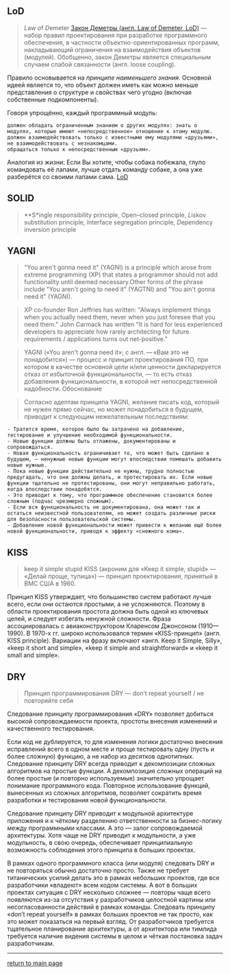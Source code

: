## LoD
> *L*aw *o*f *D*emeter
[Закон Деметры (англ. Law of Demeter, LoD)](https://ru.wikipedia.org/wiki/%D0%97%D0%B0%D0%BA%D0%BE%D0%BD_%D0%94%D0%B5%D0%BC%D0%B5%D1%82%D1%80%D1%8B) — набор правил проектирования при разработке программного обеспечения, в частности объектно-ориентированных программ, накладывающий ограничения на взаимодействия объектов (модулей). Обобщенно, закон Деметры является специальным случаем слабой связанности (англ. loose coupling).

Правило основывается на *принципе наименьшего знания*. Основной идеей является то, что объект должен иметь как можно меньше представления о структуре и свойствах чего угодно (включая собственные подкомпоненты).

Говоря упрощённо, каждый программный модуль:

    должен обладать ограниченным знанием о других модулях: знать о модулях, которые имеют «непосредственное» отношение к этому модулю.
    должен взаимодействовать только с известными ему модулями «друзьями», не взаимодействовать с незнакомцами.
    обращаться только к непосредственным «друзьям».

Аналогия из жизни: Если Вы хотите, чтобы собака побежала, глупо командовать её лапами, лучше отдать команду собаке, а она уже разберётся со своими лапами сама. 
[LoD](https://www.thinktocode.com/2017/12/04/law-of-demeter/)

## SOLID 
> **S*ingle responsibility principle, *O*pen–closed principle, *L*iskov substitution principle, *I*nterface segregation principle, *D*ependency inversion principle

## YAGNI 
>"You aren't gonna need it" (YAGNI) is a principle which arose from extreme programming (XP) that states a programmer should not add functionality until deemed necessary.Other forms of the phrase include "You aren't going to need it" (YAGTNI) and "You ain't gonna need it" (YAGNI).

>XP co-founder Ron Jeffries has written: "Always implement things when you actually need them, never when you just foresee that you need them." John Carmack has written "It is hard for less experienced developers to appreciate how rarely architecting for future requirements / applications turns out net-positive." 

>YAGNI («You aren't gonna need it»; с англ. — «Вам это не понадобится») — процесс и принцип проектирования ПО, при котором в качестве основной цели и/или ценности декларируется отказ от избыточной функциональности, — то есть отказ добавления функциональности, в которой нет непосредственной надобности.
Обоснование

>Согласно адептам принципа YAGNI, желание писать код, который не нужен прямо сейчас, но может понадобиться в будущем, приводит к следующим нежелательным последствиям:

    - Тратится время, которое было бы затрачено на добавление, тестирование и улучшение необходимой функциональности.
    - Новые функции должны быть отлажены, документированы и сопровождаться.
    - Новая функциональность ограничивает то, что может быть сделано в будущем, — ненужные новые функции могут впоследствии помешать добавить новые нужные.
    - Пока новые функции действительно не нужны, трудно полностью предугадать, что они должны делать, и протестировать их. Если новые функции тщательно не протестированы, они могут неправильно работать, когда впоследствии понадобятся.
    - Это приводит к тому, что программное обеспечение становится более сложным (подчас чрезмерно сложным).
    - Если вся функциональность не документирована, она может так и остаться неизвестной пользователям, но может создать различные риски для безопасности пользовательской системы.
    - Добавление новой функциональности может привести к желанию ещё более новой функциональности, приводя к эффекту «снежного кома».
## KISS 
> keep it  simple stupid
KISS (акроним для «Keep it simple, stupid» — «Делай проще, тупица») — принцип проектирования, принятый в ВМС США в 1960.

Принцип KISS утверждает, что большинство систем работают лучше всего, если они остаются простыми, а не усложняются. Поэтому в области проектирования простота должна быть одной из ключевых целей, и следует избегать ненужной сложности. Фраза ассоциировалась с авиаконструктором Кларенсом Джонсоном (1910—1990). В 1970-х гг. широко использовался термин «KISS-принцип» (англ. KISS principle). Вариации на фразу включают «англ. Keep it Simple, Silly», «keep it short and simple», «keep it simple and straightforward» и «keep it small and simple». 
## DRY
>Принцип программирования DRY — don’t repeat yourself / не повторяйте себя

Следование принципу программирования «DRY» позволяет добиться высокой сопровождаемости проекта, простоты внесения изменений и качественного тестирования.

Если код не дублируется, то для изменения логики достаточно внесения исправлений всего в одном месте и проще тестировать одну (пусть и более сложную) функцию, а не набор из десятков однотипных. Следование принципу DRY всегда приводит к декомпозиции сложных алгоритмов на простые функции. А декомпозиция сложных операций на более простые (и повторно используемые) значительно упрощает понимание программного кода. Повторное использование функций, вынесенных из сложных алгоритмов, позволяет сократить время разработки и тестирования новой функциональности.

Следование принципу DRY приводит к модульной архитектуре приложения и к чёткому разделению ответственности за бизнес-логику между программными классами. А это — залог сопровождаемой архитектуры. Хотя чаще не DRY приводит к модульности, а уже модульность, в свою очередь, обеспечивает принципиальную возможность соблюдения этого принципа в больших проектах.

В рамках одного программного класса (или модуля) следовать DRY и не повторяться обычно достаточно просто. Также не требует титанических усилий делать это в рамках небольших проектов, где все разработчики «владеют» всем кодом системы. А вот в больших проектах ситуация с DRY несколько сложнее — повторы чаще всего появляются из-за отсутствия у разработчиков целостной картины или несогласованности действий в рамках команды. Следовать принципу «don’t repeat yourself» в рамках больших проектов не так просто, как это может показаться на первый взгляд. От разработчиков требуется тщательное планирование архитектуры, а от архитектора или тимлида требуется наличие видения системы в целом и чёткая постановка задач разработчикам.

---
[return to main page](../README.md)
